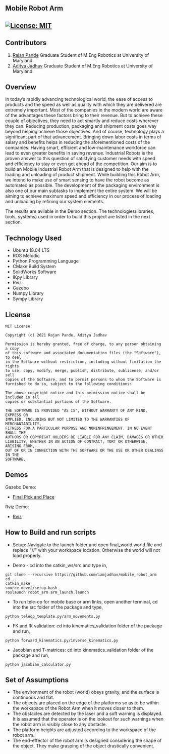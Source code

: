 ## Mobile Robot Arm
[![License: MIT](https://img.shields.io/badge/License-MIT-green.svg)](https://opensource.org/licenses/MIT)
---

## Contributors

1) [Rajan Pande](https://github.com/rpande1996)
Graduate Student of M.Eng Robotics at University of Maryland. 
2) [Aditya Jadhav](https://github.com/iamjadhav)
Graduate Student of M.Eng Robotics at University of Maryland.

## Overview

In today’s rapidly advancing technological world, the ease of access to products and the speed as well as quality with which they are delivered are extremely important. Most of
the companies in the modern world are aware of the advantages these factors bring to their revenue. But to achieve these couple of objectives, they need to act smartly and reduce costs
wherever they can. Reducing production, packaging and shipment costs goes way beyond helping achieve those objectives. And of course, technology plays a significant part of that
advancement. Bringing down labor costs in terms of salary and benefits helps in reducing the aforementioned costs of the companies. Having smart, efficient and low-maintenance
workforce can lead to even greater benefits in saving revenue. Industrial Robots is the proven answer to this question of satisfying customer needs with speed and efficiency to stay or even
get ahead of the competition. Our aim is to build an Mobile Industrial Robot Arm that is designed to help with the loading and unloading of product shipment. While building this Robot Arm,
we intend to make use of smart sensing to have the robot become as automated as possible. The development of the packaging environment is also one of our main subtasks to implement the
entire system. We will be aiming to achieve maximum speed and efficiency in our process of loading and unloading by refining our system elements.

The results are avilable in the Demo section.
The technologies(libraries, tools, systems) used in order to build this project are listed in the next section.

## Technology Used

* Ubuntu 18.04 LTS
* ROS Melodic
* Python Programming Language
* CMake Build System
* SolidWorks Software
* IKpy Library
* Rviz
* Gazebo
* Numpy Library
* Sympy Library

## License 

```
MIT License

Copyright (c) 2021 Rajan Pande, Aditya Jadhav

Permission is hereby granted, free of charge, to any person obtaining a copy
of this software and associated documentation files (the "Software"), to deal
in the Software without restriction, including without limitation the rights
to use, copy, modify, merge, publish, distribute, sublicense, and/or sell
copies of the Software, and to permit persons to whom the Software is
furnished to do so, subject to the following conditions:

The above copyright notice and this permission notice shall be included in all
copies or substantial portions of the Software.

THE SOFTWARE IS PROVIDED "AS IS", WITHOUT WARRANTY OF ANY KIND, EXPRESS OR
IMPLIED, INCLUDING BUT NOT LIMITED TO THE WARRANTIES OF MERCHANTABILITY,
FITNESS FOR A PARTICULAR PURPOSE AND NONINFRINGEMENT. IN NO EVENT SHALL THE
AUTHORS OR COPYRIGHT HOLDERS BE LIABLE FOR ANY CLAIM, DAMAGES OR OTHER
LIABILITY, WHETHER IN AN ACTION OF CONTRACT, TORT OR OTHERWISE, ARISING FROM,
OUT OF OR IN CONNECTION WITH THE SOFTWARE OR THE USE OR OTHER DEALINGS IN THE 
SOFTWARE.
```

## Demos

Gazebo Demo:

- [Final Pick and Place](https://www.youtube.com/watch?v=QyFkN3RfSUs)

Rviz Demo:

- [Rviz](https://www.youtube.com/watch?v=fZ4QtwVQR7c)


## How to Build and run scripts

- Setup: Navigate to the launch folder and open final_world.world file
and replace "/<your-workspace-location>/" with your workspace location. Otherwise the 
world will not load properly.

- Demo - cd into the catkin_ws/src and type in, 

```
git clone --recursive https://github.com/iamjadhav/mobile_robot_arm
cd ..
catkin_make
source devel/setup.bash
roslaunch robot_arm arm_launch.launch
```

- To run tele-op for mobile base or arm links, open another terminal,
cd into the src folder of the package and type,

```
python teleop_template.py/arm_movements.py
```

- FK and IK validation: cd into kinematics_validation folder of the package and run,

```
python forward_kinematics.py/inverse_kinematics.py
```

- Jacobian and T-matrices: cd into kinematics_validation folder of the package and run,

```
python jacobian_calculator.py
``` 


## Set of Assumptions 

- The environment of the robot (world) obeys gravity, and the surface is continuous
  and flat.
- The objects are placed on the edge of the platforms so as to be within the workspace
  of the Robot Arm when it moves closer to them.
- The obstacles are detected by the laser and a soft warning is displayed. It is
  assumed that the operator is on the lookout for such warnings when the robot arm
  is visibly close to any obstacle.
- The platform heights are adjusted according to the workspace of the robot arm.
- The end-effector of the robot arm is designed considering the shape of the object.
  They make grasping of the object drastically convenient.


